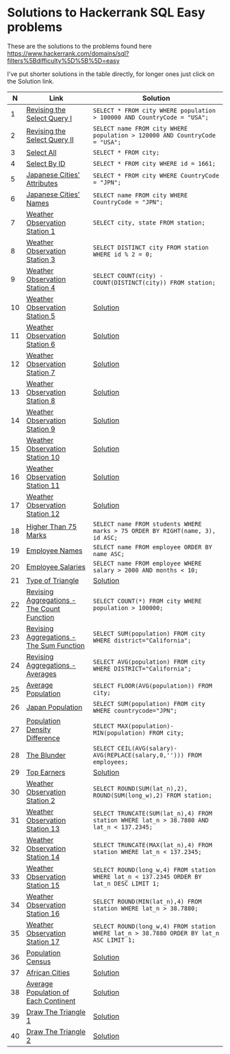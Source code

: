 # Solutions to Hackerrank SQL Easy problems
These are the solutions to the problems found here https://www.hackerrank.com/domains/sql?filters%5Bdifficulty%5D%5B%5D=easy

I've put shorter solutions in the table directly, for longer ones just click on the Solution link.

| N   | Link                                                                                                                                           | Solution                                                                                  |
| --- | ---------------------------------------------------------------------------------------------------------------------------------------------- | ----------------------------------------------------------------------------------------- |
| 1   | [Revising the Select Query I](https://www.hackerrank.com/challenges/revising-the-select-query?isFullScreen=true)                               | `SELECT * FROM city WHERE population > 100000 AND CountryCode = "USA";`                   |
| 2   | [Revising the Select Query II](https://www.hackerrank.com/challenges/revising-the-select-query-2?isFullScreen=true)                            | `SELECT name FROM city WHERE population > 120000 AND CountryCode = "USA";`                |
| 3   | [Select All](https://www.hackerrank.com/challenges/select-all-sql?isFullScreen=true)                                                           | `SELECT * FROM city;`                                                                     |
| 4   | [Select By ID](https://www.hackerrank.com/challenges/select-by-id?isFullScreen=true)                                                           | `SELECT * FROM city WHERE id = 1661;`                                                     |
| 5   | [Japanese Cities' Attributes](https://www.hackerrank.com/challenges/japanese-cities-attributes?isFullScreen=true)                              | `SELECT * FROM city WHERE CountryCode = "JPN";`                                           |
| 6   | [Japanese Cities' Names](https://www.hackerrank.com/challenges/japanese-cities-name?isFullScreen=true)                                         | `SELECT name FROM city WHERE CountryCode = "JPN";`                                        |
| 7   | [Weather Observation Station 1](https://www.hackerrank.com/challenges/weather-observation-station-1?isFullScreen=true)                         | `SELECT city, state FROM station;`                                                        |
| 8   | [Weather Observation Station 3](https://www.hackerrank.com/challenges/weather-observation-station-3?isFullScreen=true)                         | `SELECT DISTINCT city FROM station WHERE id % 2 = 0;`                                     |
| 9   | [Weather Observation Station 4](https://www.hackerrank.com/challenges/weather-observation-station-4?isFullScreen=true)                         | `SELECT COUNT(city) - COUNT(DISTINCT(city)) FROM station;`                                |
| 10  | [Weather Observation Station 5](https://www.hackerrank.com/challenges/weather-observation-station-5?isFullScreen=true)                         | [Solution](problems/sql_easy/weather_observation_station_5.sql)                           |
| 11  | [Weather Observation Station 6](https://www.hackerrank.com/challenges/weather-observation-station-6?isFullScreen=true)                         | [Solution](problems/sql_easy/weather_observation_station_6.sql)                           |
| 12  | [Weather Observation Station 7](https://www.hackerrank.com/challenges/weather-observation-station-7?isFullScreen=true)                         | [Solution](problems/sql_easy/weather_observation_station_7.sql)                           |
| 13  | [Weather Observation Station 8](https://www.hackerrank.com/challenges/weather-observation-station-8?isFullScreen=true)                         | [Solution](problems/sql_easy/weather_observation_station_8.sql)                           |
| 14  | [Weather Observation Station 9](https://www.hackerrank.com/challenges/weather-observation-station-9?isFullScreen=true)                         | [Solution](problems/sql_easy/weather_observation_station_9.sql)                           |
| 15  | [Weather Observation Station 10](https://www.hackerrank.com/challenges/weather-observation-station-10?isFullScreen=true)                       | [Solution](problems/sql_easy/weather_observation_station_10.sql)                          |
| 16  | [Weather Observation Station 11](https://www.hackerrank.com/challenges/weather-observation-station-11?isFullScreen=true)                       | [Solution](problems/sql_easy/weather_observation_station_11.sql)                          |
| 17  | [Weather Observation Station 12](https://www.hackerrank.com/challenges/weather-observation-station-12?isFullScreen=true)                       | [Solution](problems/sql_easy/weather_observation_station_12.sql)                          |
| 18  | [Higher Than 75 Marks](https://www.hackerrank.com/challenges/more-than-75-marks?isFullScreen=true)                                             | `SELECT name FROM students WHERE marks > 75 ORDER BY RIGHT(name, 3), id ASC;`             |
| 19  | [Employee Names](https://www.hackerrank.com/challenges/name-of-employees?isFullScreen=true)                                                    | `SELECT name FROM employee ORDER BY name ASC;`                                            |
| 20  | [Employee Salaries](https://www.hackerrank.com/challenges/salary-of-employees?isFullScreen=true)                                               | `SELECT name FROM employee WHERE salary > 2000 AND months < 10;`                          |
| 21  | [Type of Triangle](https://www.hackerrank.com/challenges/what-type-of-triangle?isFullScreen=true)                                              | [Solution](problems/sql_easy/type_of_triangle.sql)                                        |
| 22  | [Revising Aggregations - The Count Function](https://www.hackerrank.com/challenges/revising-aggregations-the-count-function?isFullScreen=true) | `SELECT COUNT(*) FROM city WHERE population > 100000;`                                    |
| 23  | [Revising Aggregations - The Sum Function](https://www.hackerrank.com/challenges/revising-aggregations-sum?isFullScreen=true)                  | `SELECT SUM(population) FROM city WHERE district="California";`                           |
| 24  | [Revising Aggregations - Averages](https://www.hackerrank.com/challenges/revising-aggregations-the-average-function?isFullScreen=true)         | `SELECT AVG(population) FROM city WHERE DISTRICT="California";`                           |
| 25  | [Average Population](https://www.hackerrank.com/challenges/average-population?isFullScreen=true)                                               | `SELECT FLOOR(AVG(population)) FROM city;`                                                |
| 26  | [Japan Population](https://www.hackerrank.com/challenges/japan-population?isFullScreen=true)                                                   | `SELECT SUM(population) FROM city WHERE countrycode="JPN";`                               |
| 27  | [Population Density Difference](https://www.hackerrank.com/challenges/population-density-difference?isFullScreen=true)                         | `SELECT MAX(population)-MIN(population) FROM city;`                                       |
| 28  | [The Blunder](https://www.hackerrank.com/challenges/the-blunder?isFullScreen=true)                                                             | `SELECT CEIL(AVG(salary)-AVG(REPLACE(salary,0,''))) FROM employees;`                      |
| 29  | [Top Earners](https://www.hackerrank.com/challenges/earnings-of-employees?isFullScreen=true)                                                   | [Solution](problems/sql_easy/top_earners.sql)                                             |
| 30  | [Weather Observation Station 2](https://www.hackerrank.com/challenges/weather-observation-station-2?isFullScreen=true)                         | `SELECT ROUND(SUM(lat_n),2), ROUND(SUM(long_w),2) FROM station;`                          |
| 31  | [Weather Observation Station 13](https://www.hackerrank.com/challenges/weather-observation-station-13?isFullScreen=true)                       | `SELECT TRUNCATE(SUM(lat_n),4) FROM station WHERE lat_n > 38.7880 AND lat_n < 137.2345;`  |
| 32  | [Weather Observation Station 14](https://www.hackerrank.com/challenges/weather-observation-station-14?isFullScreen=true)                       | `SELECT TRUNCATE(MAX(lat_n),4) FROM station WHERE lat_n < 137.2345;`                      |
| 33  | [Weather Observation Station 15](https://www.hackerrank.com/challenges/weather-observation-station-15?isFullScreen=true)                       | `SELECT ROUND(long_w,4) FROM station WHERE lat_n < 137.2345 ORDER BY lat_n DESC LIMIT 1;` |
| 34  | [Weather Observation Station 16](https://www.hackerrank.com/challenges/weather-observation-station-16?isFullScreen=true)                       | `SELECT ROUND(MIN(lat_n),4) FROM station WHERE lat_n > 38.7880;`                          |
| 35  | [Weather Observation Station 17](https://www.hackerrank.com/challenges/weather-observation-station-17?isFullScreen=true)                       | `SELECT ROUND(long_w,4) FROM station WHERE lat_n > 38.7880 ORDER BY lat_n ASC LIMIT 1;`   |
| 36  | [Population Census ](https://www.hackerrank.com/challenges/asian-population?isFullScreen=true)                                                 | [Solution](problems/sql_easy/population_census.sql)                                       |
| 37  | [African Cities](https://www.hackerrank.com/challenges/african-cities?isFullScreen=true)                                                       | [Solution](problems/sql_easy/african_cities.sql)                                          |
| 38  | [Average Population of Each Continent](https://www.hackerrank.com/challenges/average-population-of-each-continent?isFullScreen=true)           | [Solution](problems/sql_easy/avg_population_each_continent.sql)                           |
| 39  | [Draw The Triangle 1](https://www.hackerrank.com/challenges/draw-the-triangle-1?isFullScreen=true)                                             | [Solution](problems/sql_easy/draw_triangle1.sql)                                          |
| 40  | [Draw The Triangle 2](https://www.hackerrank.com/challenges/draw-the-triangle-2?isFullScreen=true)                                             | [Solution](problems/sql_easy/draw_triangle2.sql)                                          | 
